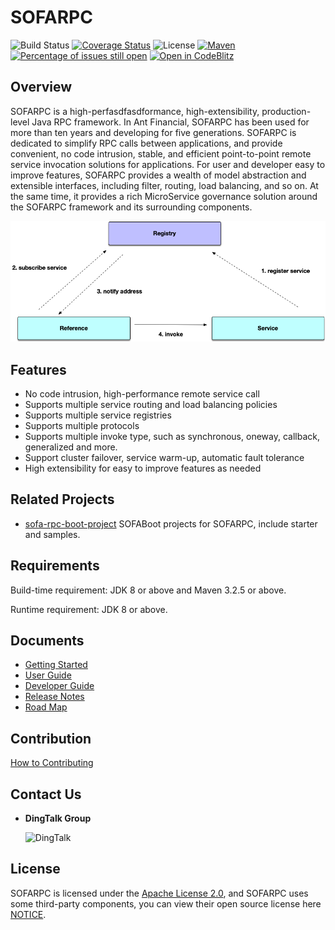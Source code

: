 # SOFARPC

![Build Status](https://github.com/sofastack/sofa-rpc/workflows/build/badge.svg)
[![Coverage Status](https://codecov.io/gh/sofastack/sofa-rpc/branch/master/graph/badge.svg)](https://codecov.io/gh/sofastack/sofa-rpc)
![License](https://img.shields.io/badge/license-Apache--2.0-green.svg)
[![Maven](https://img.shields.io/github/release/sofastack/sofa-rpc.svg)](https://github.com/sofastack/sofa-rpc/releases)
[![Percentage of issues still open](https://isitmaintained.com/badge/open/sofastack/sofa-rpc.svg)](https://isitmaintained.com/project/sofastack/sofa-rpc "Percentage of issues still open")
[![Open in CodeBlitz](https://img.shields.io/badge/Ant_Codespaces-Open_in_CodeBlitz-1677ff)](https://codeblitz.cloud.alipay.com/github/sofastack/sofa-rpc)

## Overview

SOFARPC is a high-perfasdfasdformance, high-extensibility, production-level Java RPC framework. In Ant Financial, SOFARPC has been used for more than ten years and developing for five generations. SOFARPC is dedicated to simplify RPC calls between applications, and provide convenient, no code intrusion, stable, and efficient point-to-point remote service invocation solutions for applications. For user and developer easy to improve features, SOFARPC provides a wealth of model abstraction and extensible interfaces, including filter, routing, load balancing, and so on. At the same time, it provides a rich MicroService governance solution around the SOFARPC framework and its surrounding components.

![SOFARPC Architecture](./resource/sofa-rpc-architecture.png)

## Features

- No code intrusion, high-performance remote service call
- Supports multiple service routing and load balancing policies
- Supports multiple service registries
- Supports multiple protocols
- Supports multiple invoke type, such as synchronous, oneway, callback, generalized and more.
- Support cluster failover, service warm-up, automatic fault tolerance
- High extensibility for easy to improve features as needed

## Related Projects

- [sofa-rpc-boot-project](https://github.com/sofastack/sofa-rpc-boot-projects) SOFABoot projects for SOFARPC, include starter and samples.

## Requirements

Build-time requirement: JDK 8 or above and Maven 3.2.5 or above.

Runtime requirement: JDK 8 or above.


## Documents

- [Getting Started](https://www.sofastack.tech/sofa-rpc/docs/Getting-Started-With-SOFA-Boot?lang=en)
- [User Guide](https://www.sofastack.tech/sofa-rpc/docs/Programming?lang=en)
- [Developer Guide](https://www.sofastack.tech/sofa-rpc/docs/How-To-Build?lang=en)
- [Release Notes](https://www.sofastack.tech/sofa-rpc/docs/ReleaseNotes?lang=en)
- [Road Map](https://www.sofastack.tech/sofa-rpc/docs/RoadMap?lang=en)

## Contribution 

[How to Contributing](https://www.sofastack.tech/sofa-rpc/docs/Contributing?lang=en)

## Contact Us

- **DingTalk Group**

  <img alt="DingTalk" src="https://gw.alipayobjects.com/mdn/sofastack/afts/img/A*1DklS7SZFNMAAAAAAAAAAAAAARQnAQ" height="250" width="250">

## License

SOFARPC is licensed under the [Apache License 2.0](https://github.com/sofastack/sofa-rpc/blob/master/LICENSE), and SOFARPC uses some third-party components, you can view their open source license here [NOTICE](https://www.sofastack.tech/sofa-rpc/docs/NOTICE?lang=en).
